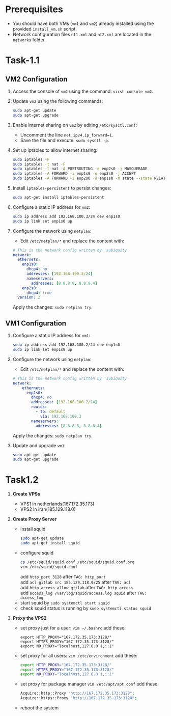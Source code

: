 # Prerequisites

- You should have both VMs (`vm1` and `vm2`) already installed using the provided `install_vm.sh` script.
- Network configuration files `nt1.xml` and `nt2.xml` are located in the `networks` folder.

# Task-1.1

## VM2 Configuration

1. Access the console of `vm2` using the command: `virsh console vm2`.

2. Update `vm2` using the following commands:
    ```bash
    sudo apt-get update
    sudo apt-get upgrade
    ```

3. Enable internet sharing on `vm2` by editing `/etc/sysctl.conf`:
    - Uncomment the line `net.ipv4.ip_forward=1`.
    - Save the file and execute: `sudo sysctl -p`.

4. Set up iptables to allow internet sharing:
    ```bash
    sudo iptables -F
    sudo iptables -t nat -F
    sudo iptables -t nat -A POSTROUTING -o enp2s0 -j MASQUERADE
    sudo iptables -A FORWARD -i enp1s0 -o enp2s0 -j ACCEPT
    sudo iptables -A FORWARD -i enp2s0 -o enp1s0 -m state --state RELATED,ESTABLISHED -j ACCEPT
    ```

5. Install `iptables-persistent` to persist changes:
    ```bash
    sudo apt-get install iptables-persistent
    ```

6. Configure a static IP address for `vm2`:
    ```bash
    sudo ip address add 192.168.100.3/24 dev enp1s0
    sudo ip link set enp1s0 up
    ```

7. Configure the network using `netplan`:
    - Edit `/etc/netplan/*` and replace the content with:
    ```yaml
    # This is the network config written by 'subiquity'
    network:
      ethernets:
        enp1s0:
          dhcp4: no
          addresses: [192.168.100.3/24]
          nameservers:
            addresses: [8.8.8.8, 8.8.8.4]
        enp2s0:
          dhcp4: true
      version: 2
    ```
    Apply the changes: `sudo netplan try`.

## VM1 Configuration

1. Configure a static IP address for `vm1`:
    ```bash
    sudo ip address add 192.168.100.2/24 dev enp1s0
    sudo ip link set enp1s0 up
    ```

2. Configure the network using `netplan`:
    - Edit `/etc/netplan/*` and replace the content with:
    ```yaml
    # This is the network config written by 'subiquity'
    network:
        ethernets:
          enp1s0:
            dhcp4: no
            addresses: [192.168.100.2/24]
            routes:
              - to: default
                via: 192.168.100.3
            nameservers:
              addresses: [8.8.8.8, 8.8.8.4]
    ```
    Apply the changes: `sudo netplan try`.

3. Update and upgrade `vm1`:
    ```bash
    sudo apt-get update
    sudo apt-get upgrade
    ```
# Task1.2

1. **Create VPSs**
    - VPS1 in netherlands(167.172.35.173)
    - VPS2 in iran(185.129.118.0)

2. **Create Proxy Server**
    - install squid 
        ```bash
        sudo apt-get update
        sudo apt-get install squid
        ```
    - configure squid 
        ```bash
        cp /etc/squid/squid.conf /etc/squid/squid.conf.org
        vim /etc/squid/squid.conf
        ```
        add `http_port 3128` after `TAG: http_port`  
        add `acl gitlab src 185.129.118.0/25` after `TAG: acl`  
        add `http_access allow gitlab` after `TAG: http_access`  
        add `access_log /var/log/squid/access.log squid` after `TAG: access_log`  
    - start squid by `sudo systemctl start squid`
    - check squid status is running by `sudo systemctl status squid`

3. **Proxy the VPS2**
    - set proxy just for a user:
        `vim ~/.bashrc`
        add these:
        ```
        export HTTP_PROXY="167.172.35.173:3128/"
        export HTTPS_PROXY="167.172.35.173:3128/"
        export NO_PROXY="localhost,127.0.0.1,::1"
        ```
    - set proxy for all users:
        `vim /etc/environment`
        add these:
        ```bash
        export HTTP_PROXY="167.172.35.173:3128/"
        export HTTPS_PROXY="167.172.35.173:3128/"
        export NO_PROXY="localhost,127.0.0.1,::1"
        ```
    - set proxy for package manager
        `vim /etc/apt/apt.conf`
        add these:
        ```bash
        Acquire::http::Proxy "http://167.172.35.173:3128";
        Acquire::https::Proxy "http://167.172.35.173:3128";
        ```
    - reboot the system
